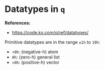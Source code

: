 # Datatypes in `q`

**References:**
- https://code.kx.com/q/ref/datatypes/

Primitive datatypes are in the range `±1h` to `19h`:
- `<0h`: (negative-h) atom
- `0h`: (zero-h) general list 
- `>0h`: (positive-h) vector
